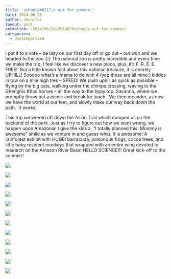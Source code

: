 ```yaml
---
title: 'school&#8217;s out for summer!'
date: 2014-06-26
author: Jennifer
layout: post
permalink: /2014/06/26/2014626schools-out-for-summer/
categories:
  - Uncategorized
---
```

I put it to a vote &#8211; be lazy on our first day off or go out &#8211; out won and we headed to the zoo :):) The national zoo _is_ pretty incredible and every time we make the trip, I feel like we discover a new piece, plus, it&#8217;s F. R. E. E. FREE! &nbsp;But a little known fact about this national treasure, it is entirely UPHILL! Sooooo what&#8217;s a mama to do with 4 (yep these are all mine:) kiddos in tow on a mile high trek &#8211; SPEED! We push uphill as quick as possible &#8211; flying by the big cats, walking under the chimps crossing, waving to the Ghenghis Khan horses &#8211; all the way to the tippy top, Savanna, where we promptly throw out a picnic and break for lunch. &nbsp;We then meander, as now we have the world at our feet, and slowly make our way back down the path. &nbsp;It works!

This trip we veered off down the Asian Trail which dumped us on the backend of the park. Just as I try to figure out how we went wrong, we happen upon Amazonia! I give the kids a, &#8220;I totally planned this. Mommy is awesome&#8221; smile as we venture in and guess what, It is awesome! A rainforest exhibit with HUGE! barracuda, poisonous frogs, cocoa trees, and little baby resident monkeys that wrapped with an entire wing devoted to research on the Amazon River Basin HELLO SCIENCE!!! Great kick-off to the summer!&nbsp;

<div class="image-gallery-wrapper">
  <p>
    <img src="http://static1.squarespace.com/static/50db6bb3e4b015296cd43789/50dfa5b1e4b0dc6320e0b5ea/53ac6f56e4b0906e2b1d6e52/1403813375400/2014-06-26+12.45.38.jpg.38.jpg?format=original" />
  </p>

  <p>
    <img src="http://static1.squarespace.com/static/50db6bb3e4b015296cd43789/50dfa5b1e4b0dc6320e0b5ea/53ac6f82e4b0906e2b1d6e90/1403813474108/2014-06-26+10.25.13.jpg.13.jpg?format=original" />
  </p>

  <p>
    <img src="http://static1.squarespace.com/static/50db6bb3e4b015296cd43789/50dfa5b1e4b0dc6320e0b5ea/53ac6fbfe4b0906e2b1d6f34/1403813280551/2014-06-26+10.26.19.jpg.19.jpg?format=original" />
  </p>

  <p>
    <img src="http://static1.squarespace.com/static/50db6bb3e4b015296cd43789/50dfa5b1e4b0dc6320e0b5ea/53ac6fd5e4b0906e2b1d6f45/1403813545195/2014-06-26+10.53.34.jpg.34.jpg?format=original" />
  </p>

  <p>
    <img src="http://static1.squarespace.com/static/50db6bb3e4b015296cd43789/50dfa5b1e4b0dc6320e0b5ea/53ac6fdfe4b0906e2b1d6f50/1403814065382/2014-06-26+11.56.56.jpg.56.jpg?format=original" />
  </p>

  <p>
    <img src="http://static1.squarespace.com/static/50db6bb3e4b015296cd43789/50dfa5b1e4b0dc6320e0b5ea/53ac7099e4b0906e2b1d709b/1403813852435/2014-06-26+12.58.56.jpg.56.jpg?format=original" />
  </p>

  <p>
    <img src="http://static1.squarespace.com/static/50db6bb3e4b015296cd43789/50dfa5b1e4b0dc6320e0b5ea/53ac6ff6e4b0906e2b1d6f85/1403814201426/2014-06-26+12.44.01.jpg.01.jpg?format=original" />
  </p>

  <p>
    <img src="http://static1.squarespace.com/static/50db6bb3e4b015296cd43789/50dfa5b1e4b0dc6320e0b5ea/53ac7033e4b0906e2b1d7011/1403813764281/2014-06-26+12.57.21.jpg.21.jpg?format=original" />
  </p>

  <p>
    <img src="http://static1.squarespace.com/static/50db6bb3e4b015296cd43789/50dfa5b1e4b0dc6320e0b5ea/53ac703ee4b0906e2b1d702c/1403814452373/2014-06-26+13.03.00.jpg.00.jpg?format=original" />
  </p>

  <p>
    <img src="http://static1.squarespace.com/static/50db6bb3e4b015296cd43789/50dfa5b1e4b0dc6320e0b5ea/53ac7024e4b0906e2b1d6ffe/1403814298763/2014-06-26+12.45.29.jpg.29.jpg?format=original" />
  </p>

  <p>
    <img src="http://static1.squarespace.com/static/50db6bb3e4b015296cd43789/50dfa5b1e4b0dc6320e0b5ea/53ac703ae4b0906e2b1d7022/1403814376826/2014-06-26+13.01.25.jpg.25.jpg?format=original" />
  </p>

  <p>
    <img src="http://static1.squarespace.com/static/50db6bb3e4b015296cd43789/50dfa5b1e4b0dc6320e0b5ea/53ac702fe4b0906e2b1d7008/1403813657414/2014-06-26+12.57.21.jpg.21.jpg?format=original" />
  </p>
</div>
